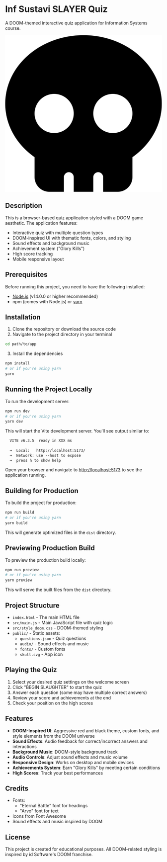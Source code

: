 # Inf Sustavi SLAYER Quiz

A DOOM-themed interactive quiz application for Information Systems course.

![DOOM-themed Quiz App](./public/skull.svg)

## Description

This is a browser-based quiz application styled with a DOOM game aesthetic. The application features:

- Interactive quiz with multiple question types
- DOOM-inspired UI with thematic fonts, colors, and styling
- Sound effects and background music
- Achievement system ("Glory Kills")
- High score tracking
- Mobile responsive layout

## Prerequisites

Before running this project, you need to have the following installed:

- [Node.js](https://nodejs.org/) (v14.0.0 or higher recommended)
- npm (comes with Node.js) or [yarn](https://yarnpkg.com/)

## Installation

1. Clone the repository or download the source code
2. Navigate to the project directory in your terminal

```bash
cd path/to/app
```

3. Install the dependencies

```bash
npm install
# or if you're using yarn
yarn
```

## Running the Project Locally

To run the development server:

```bash
npm run dev
# or if you're using yarn
yarn dev
```

This will start the Vite development server. You'll see output similar to:

```
  VITE v6.3.5  ready in XXX ms

  ➜  Local:   http://localhost:5173/
  ➜  Network: use --host to expose
  ➜  press h to show help
```

Open your browser and navigate to [http://localhost:5173](http://localhost:5173) to see the application running.

## Building for Production

To build the project for production:

```bash
npm run build
# or if you're using yarn
yarn build
```

This will generate optimized files in the `dist` directory.

## Previewing Production Build

To preview the production build locally:

```bash
npm run preview
# or if you're using yarn
yarn preview
```

This will serve the built files from the `dist` directory.

## Project Structure

- `index.html` - The main HTML file
- `src/main.js` - Main JavaScript file with quiz logic
- `src/style_doom.css` - DOOM-themed styling
- `public/` - Static assets:
  - `questions.json` - Quiz questions
  - `audio/` - Sound effects and music
  - `fonts/` - Custom fonts
  - `skull.svg` - App icon

## Playing the Quiz

1. Select your desired quiz settings on the welcome screen
2. Click "BEGIN SLAUGHTER" to start the quiz
3. Answer each question (some may have multiple correct answers)
4. Review your score and achievements at the end
5. Check your position on the high scores

## Features

- **DOOM-Inspired UI**: Aggressive red and black theme, custom fonts, and style elements from the DOOM universe
- **Sound Effects**: Audio feedback for correct/incorrect answers and interactions
- **Background Music**: DOOM-style background track
- **Audio Controls**: Adjust sound effects and music volume
- **Responsive Design**: Works on desktop and mobile devices
- **Achievements System**: Earn "Glory Kills" by meeting certain conditions
- **High Scores**: Track your best performances

## Credits

- Fonts:
  - "Eternal Battle" font for headings
  - "Arvo" font for text
- Icons from Font Awesome
- Sound effects and music inspired by DOOM

## License

This project is created for educational purposes. All DOOM-related styling is inspired by id Software's DOOM franchise.
